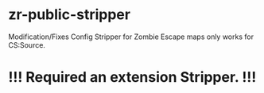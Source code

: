 # zr-public-stripper
Modification/Fixes Config Stripper for Zombie Escape maps only works for CS:Source.
# !!! Required an extension Stripper. !!!
